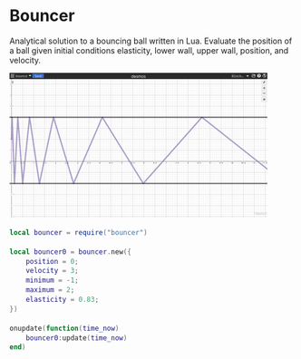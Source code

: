 # Bouncer
Analytical solution to a bouncing ball written in Lua. Evaluate the position of a ball given initial conditions elasticity, lower wall, upper wall, position, and velocity.

![](assets/bounce.gif)

```lua
local bouncer = require("bouncer")

local bouncer0 = bouncer.new({
	position = 0;
	velocity = 3;
	minimum = -1;
	maximum = 2;
	elasticity = 0.83;
})

onupdate(function(time_now)
	bouncer0:update(time_now)
end)
```
